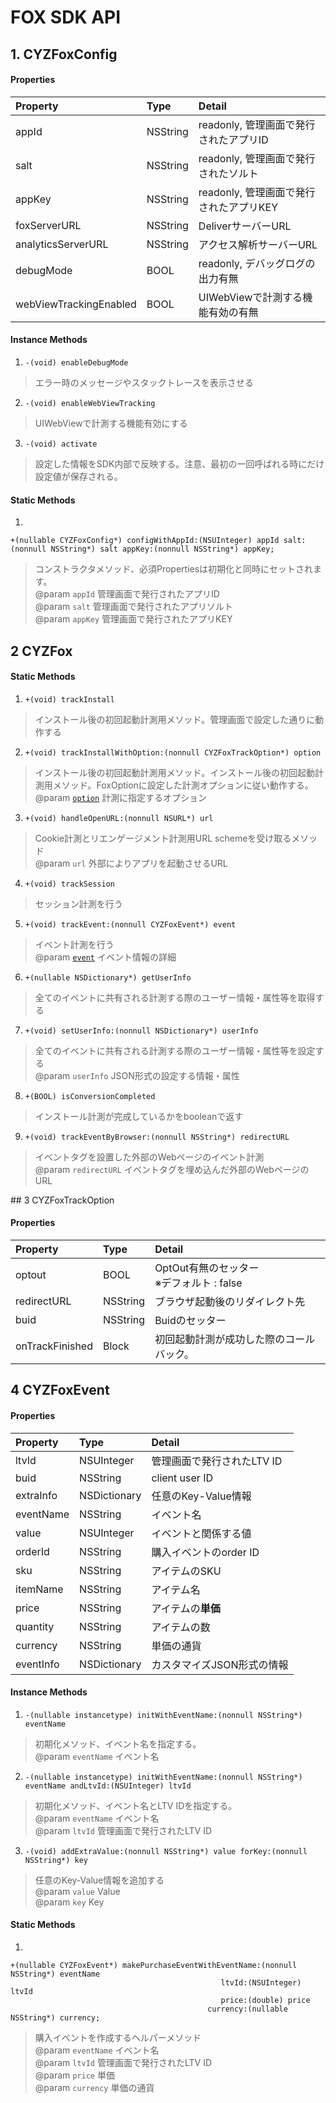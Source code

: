 # FOX SDK API

<div id="foxconfig"></div>

## 1. CYZFoxConfig

#### Properties
|Property|Type|Detail|
|:---|:---|:---|
|appId|NSString|readonly, 管理画面で発行されたアプリID|
|salt|NSString|readonly, 管理画面で発行されたソルト|
|appKey|NSString|readonly, 管理画面で発行されたアプリKEY|
|foxServerURL|NSString|DeliverサーバーURL|
|analyticsServerURL|NSString|アクセス解析サーバーURL|
|debugMode|BOOL|readonly, デバッグログの出力有無|
|webViewTrackingEnabled|BOOL|UIWebViewで計測する機能有効の有無|

#### Instance Methods
1. `-(void) enableDebugMode`
> エラー時のメッセージやスタックトレースを表示させる

2. `-(void) enableWebViewTracking`
> UIWebViewで計測する機能有効にする

3. `-(void) activate`
> 設定した情報をSDK内部で反映する。注意、最初の一回呼ばれる時にだけ設定値が保存される。

#### Static Methods
1.
```objc
+(nullable CYZFoxConfig*) configWithAppId:(NSUInteger) appId salt:(nonnull NSString*) salt appKey:(nonnull NSString*) appKey;
```
> コンストラクタメソッド、必須Propertiesは初期化と同時にセットされます。
> <br/>@param `appId` 管理画面で発行されたアプリID
> <br/>@param `salt` 管理画面で発行されたアプリソルト
> <br/>@param `appKey` 管理画面で発行されたアプリKEY



<div id="CYZFox"></div>

## 2 CYZFox

#### Static Methods

1. `+(void) trackInstall`
> インストール後の初回起動計測用メソッド。管理画面で設定した通りに動作する

2. `+(void) trackInstallWithOption:(nonnull CYZFoxTrackOption*) option`
> インストール後の初回起動計測用メソッド。インストール後の初回起動計測用メソッド。FoxOptionに設定した計測オプションに従い動作する。
> <br/>@param [`option`](#CYZFoxTrackOption) 計測に指定するオプション

3. `+(void) handleOpenURL:(nonnull NSURL*) url`
> Cookie計測とリエンゲージメント計測用URL schemeを受け取るメソッド
> <br/>@param `url` 外部によりアプリを起動させるURL

4. `+(void) trackSession`
> セッション計測を行う

5. `+(void) trackEvent:(nonnull CYZFoxEvent*) event`
> イベント計測を行う
> <br/>@param [`event`](#foxevent) イベント情報の詳細

6. `+(nullable NSDictionary*) getUserInfo`
> 全てのイベントに共有される計測する際のユーザー情報・属性等を取得する

7. `+(void) setUserInfo:(nonnull NSDictionary*) userInfo`
> 全てのイベントに共有される計測する際のユーザー情報・属性等を設定する
> <br/>@param `userInfo` JSON形式の設定する情報・属性

8. `+(BOOL) isConversionCompleted`
> インストール計測が完成しているかをbooleanで返す

9. `+(void) trackEventByBrowser:(nonnull NSString*) redirectURL`
> イベントタグを設置した外部のWebページのイベント計測
> <br/>@param `redirectURL` イベントタグを埋め込んだ外部のWebページのURL


<div id="CYZFoxTrackOption"></div>
## 3 CYZFoxTrackOption

#### Properties
|Property|Type|Detail|
|:---|:---|:---|
|optout|BOOL|OptOut有無のセッター<br>※デフォルト : false|
|redirectURL|NSString|ブラウザ起動後のリダイレクト先|
|buid|NSString|Buidのセッター|
|onTrackFinished|Block|初回起動計測が成功した際のコールバック。|

<div id="foxevent"></div>

## 4 CYZFoxEvent

#### Properties
|Property|Type|Detail|
|:---|:---|:---|
|ltvId|NSUInteger|管理画面で発行されたLTV ID|
|buid|NSString|client user ID|
|extraInfo|NSDictionary|任意のKey-Value情報|
|eventName|NSString|イベント名|
|value|NSUInteger|イベントと関係する値|
|orderId|NSString|購入イベントのorder ID|
|sku|NSString|アイテムのSKU|
|itemName|NSString|アイテム名|
|price|NSString|アイテムの**単価**|
|quantity|NSString|アイテムの数|
|currency|NSString|単価の通貨|
|eventInfo|NSDictionary|カスタマイズJSON形式の情報|

#### Instance Methods
1. `-(nullable instancetype) initWithEventName:(nonnull NSString*) eventName`
> 初期化メソッド、イベント名を指定する。
> <br/>@param `eventName` イベント名

2. `-(nullable instancetype) initWithEventName:(nonnull NSString*) eventName andLtvId:(NSUInteger) ltvId`
> 初期化メソッド、イベント名とLTV IDを指定する。
> <br/>@param `eventName` イベント名
> <br/>@param `ltvId` 管理画面で発行されたLTV ID

3. `-(void) addExtraValue:(nonnull NSString*) value forKey:(nonnull NSString*) key`
> 任意のKey-Value情報を追加する
> <br/>@param `value` Value
> <br/>@param `key` Key

#### Static Methods
1.
```objc
+(nullable CYZFoxEvent*) makePurchaseEventWithEventName:(nonnull NSString*) eventName
                                               ltvId:(NSUInteger) ltvId
                                               price:(double) price
                                            currency:(nullable NSString*) currency;
```
> 購入イベントを作成するヘルパーメソッド
> <br/>@param `eventName` イベント名
> <br/>@param `ltvId` 管理画面で発行されたLTV ID
> <br/>@param `price` 単価
> <br/>@param `currency` 単価の通貨
